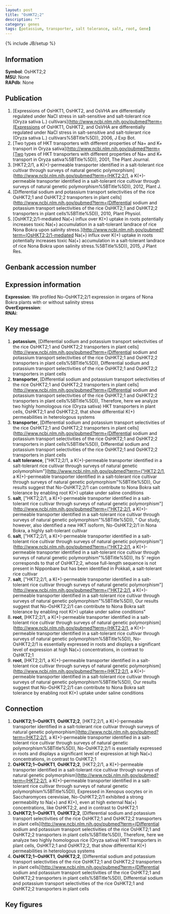 ```yaml
---
layout: post
title: "OsHKT2;2"
description: ""
category: genes
tags: [potassium, transporter, salt tolerance, salt, root, Gene]
---
```

{% include JB/setup %}

## Information
__Symbol__: OsHKT2;2  
__MSU__: None  
__RAPdb__: None  

## Publication
1. [Expressions of OsHKT1, OsHKT2, and OsVHA are differentially regulated under NaCl stress in salt-sensitive and salt-tolerant rice (Oryza sativa L.) cultivars](http://www.ncbi.nlm.nih.gov/pubmed?term=(Expressions of OsHKT1, OsHKT2, and OsVHA are differentially regulated under NaCl stress in salt-sensitive and salt-tolerant rice (Oryza sativa L.) cultivars%5BTitle%5D)), 2006, J Exp Bot.
2. [Two types of HKT transporters with different properties of Na+ and K+ transport in Oryza sativa](http://www.ncbi.nlm.nih.gov/pubmed?term=(Two types of HKT transporters with different properties of Na+ and K+ transport in Oryza sativa%5BTitle%5D)), 2001, The Plant Journal.
3. [HKT2;2/1, a K(+)-permeable transporter identified in a salt-tolerant rice cultivar through surveys of natural genetic polymorphism](http://www.ncbi.nlm.nih.gov/pubmed?term=(HKT2;2/1, a K(+)-permeable transporter identified in a salt-tolerant rice cultivar through surveys of natural genetic polymorphism%5BTitle%5D)), 2012, Plant J.
4. [Differential sodium and potassium transport selectivities of the rice OsHKT2;1 and OsHKT2;2 transporters in plant cells](http://www.ncbi.nlm.nih.gov/pubmed?term=(Differential sodium and potassium transport selectivities of the rice OsHKT2;1 and OsHKT2;2 transporters in plant cells%5BTitle%5D)), 2010, Plant Physiol.
5. [OsHKT2;2/1-mediated Na(+) influx over K(+) uptake in roots potentially increases toxic Na(+) accumulation in a salt-tolerant landrace of rice Nona Bokra upon salinity stress.](http://www.ncbi.nlm.nih.gov/pubmed?term=(OsHKT2;2/1-mediated Na(+) influx over K(+) uptake in roots potentially increases toxic Na(+) accumulation in a salt-tolerant landrace of rice Nona Bokra upon salinity stress.%5BTitle%5D)), 2015, J Plant Res.

## Genbank accession number

## Expression information
__Expression__: We profiled No-OsHKT2;2/1 expression in organs of Nona Bokra plants with or without salinity stress  
__OverExpression__:  
__RNAi__:  

## Key message
1. __potassium__, [Differential sodium and potassium transport selectivities of the rice OsHKT2;1 and OsHKT2;2 transporters in plant cells](http://www.ncbi.nlm.nih.gov/pubmed?term=(Differential sodium and potassium transport selectivities of the rice OsHKT2;1 and OsHKT2;2 transporters in plant cells%5BTitle%5D)), Differential sodium and potassium transport selectivities of the rice OsHKT2;1 and OsHKT2;2 transporters in plant cells
2. __transporter__, [Differential sodium and potassium transport selectivities of the rice OsHKT2;1 and OsHKT2;2 transporters in plant cells](http://www.ncbi.nlm.nih.gov/pubmed?term=(Differential sodium and potassium transport selectivities of the rice OsHKT2;1 and OsHKT2;2 transporters in plant cells%5BTitle%5D)),  Therefore, here we analyze two highly homologous rice (Oryza sativa) HKT transporters in plant cells, OsHKT2;1 and OsHKT2;2, that show differential K(+) permeabilities in heterologous systems
3. __transporter__, [Differential sodium and potassium transport selectivities of the rice OsHKT2;1 and OsHKT2;2 transporters in plant cells](http://www.ncbi.nlm.nih.gov/pubmed?term=(Differential sodium and potassium transport selectivities of the rice OsHKT2;1 and OsHKT2;2 transporters in plant cells%5BTitle%5D)), Differential sodium and potassium transport selectivities of the rice OsHKT2;1 and OsHKT2;2 transporters in plant cells
4. __salt tolerance__, ["HKT2;2/1, a K(+)-permeable transporter identified in a salt-tolerant rice cultivar through surveys of natural genetic polymorphism"](http://www.ncbi.nlm.nih.gov/pubmed?term=("HKT2;2/1, a K(+)-permeable transporter identified in a salt-tolerant rice cultivar through surveys of natural genetic polymorphism"%5BTitle%5D)),  Our results suggest that No-OsHKT2;2/1 can contribute to Nona Bokra salt tolerance by enabling root K(+) uptake under saline conditions
5. __salt__, ["HKT2;2/1, a K(+)-permeable transporter identified in a salt-tolerant rice cultivar through surveys of natural genetic polymorphism"](http://www.ncbi.nlm.nih.gov/pubmed?term=("HKT2;2/1, a K(+)-permeable transporter identified in a salt-tolerant rice cultivar through surveys of natural genetic polymorphism"%5BTitle%5D)), " Our study, however, also identified a new HKT isoform, No-OsHKT2;2/1 in Nona Bokra, a highly salt-tolerant cultivar
6. __salt__, ["HKT2;2/1, a K(+)-permeable transporter identified in a salt-tolerant rice cultivar through surveys of natural genetic polymorphism"](http://www.ncbi.nlm.nih.gov/pubmed?term=("HKT2;2/1, a K(+)-permeable transporter identified in a salt-tolerant rice cultivar through surveys of natural genetic polymorphism"%5BTitle%5D)),  Its 5' region corresponds to that of OsHKT2;2, whose full-length sequence is not present in Nipponbare but has been identified in Pokkali, a salt-tolerant rice cultivar
7. __salt__, ["HKT2;2/1, a K(+)-permeable transporter identified in a salt-tolerant rice cultivar through surveys of natural genetic polymorphism"](http://www.ncbi.nlm.nih.gov/pubmed?term=("HKT2;2/1, a K(+)-permeable transporter identified in a salt-tolerant rice cultivar through surveys of natural genetic polymorphism"%5BTitle%5D)),  Our results suggest that No-OsHKT2;2/1 can contribute to Nona Bokra salt tolerance by enabling root K(+) uptake under saline conditions"
8. __root__, [HKT2;2/1, a K(+)-permeable transporter identified in a salt-tolerant rice cultivar through surveys of natural genetic polymorphism](http://www.ncbi.nlm.nih.gov/pubmed?term=(HKT2;2/1, a K(+)-permeable transporter identified in a salt-tolerant rice cultivar through surveys of natural genetic polymorphism%5BTitle%5D)),  No-OsHKT2;2/1 is essentially expressed in roots and displays a significant level of expression at high Na(+) concentrations, in contrast to OsHKT2;1
9. __root__, [HKT2;2/1, a K(+)-permeable transporter identified in a salt-tolerant rice cultivar through surveys of natural genetic polymorphism](http://www.ncbi.nlm.nih.gov/pubmed?term=(HKT2;2/1, a K(+)-permeable transporter identified in a salt-tolerant rice cultivar through surveys of natural genetic polymorphism%5BTitle%5D)),  Our results suggest that No-OsHKT2;2/1 can contribute to Nona Bokra salt tolerance by enabling root K(+) uptake under saline conditions

## Connection
1. __OsHKT2;1~OsHKT1__, __OsHKT2;2__, [HKT2;2/1, a K(+)-permeable transporter identified in a salt-tolerant rice cultivar through surveys of natural genetic polymorphism](http://www.ncbi.nlm.nih.gov/pubmed?term=(HKT2;2/1, a K(+)-permeable transporter identified in a salt-tolerant rice cultivar through surveys of natural genetic polymorphism%5BTitle%5D)),  No-OsHKT2;2/1 is essentially expressed in roots and displays a significant level of expression at high Na(+) concentrations, in contrast to OsHKT2;1
2. __OsHKT2;1~OsHKT1__, __OsHKT2;2__, [HKT2;2/1, a K(+)-permeable transporter identified in a salt-tolerant rice cultivar through surveys of natural genetic polymorphism](http://www.ncbi.nlm.nih.gov/pubmed?term=(HKT2;2/1, a K(+)-permeable transporter identified in a salt-tolerant rice cultivar through surveys of natural genetic polymorphism%5BTitle%5D)),  Expressed in Xenopus oocytes or in Saccharomyces cerevisiae, No-OsHKT2;2/1 exhibited a strong permeability to Na(+) and K(+), even at high external Na(+) concentrations, like OsHKT2;2, and in contrast to OsHKT2;1
3. __OsHKT2;1~OsHKT1__, __OsHKT2;2__, [Differential sodium and potassium transport selectivities of the rice OsHKT2;1 and OsHKT2;2 transporters in plant cells](http://www.ncbi.nlm.nih.gov/pubmed?term=(Differential sodium and potassium transport selectivities of the rice OsHKT2;1 and OsHKT2;2 transporters in plant cells%5BTitle%5D)),  Therefore, here we analyze two highly homologous rice (Oryza sativa) HKT transporters in plant cells, OsHKT2;1 and OsHKT2;2, that show differential K(+) permeabilities in heterologous systems
4. __OsHKT2;1~OsHKT1__, __OsHKT2;2__, [Differential sodium and potassium transport selectivities of the rice OsHKT2;1 and OsHKT2;2 transporters in plant cells](http://www.ncbi.nlm.nih.gov/pubmed?term=(Differential sodium and potassium transport selectivities of the rice OsHKT2;1 and OsHKT2;2 transporters in plant cells%5BTitle%5D)), Differential sodium and potassium transport selectivities of the rice OsHKT2;1 and OsHKT2;2 transporters in plant cells

## Key figures


